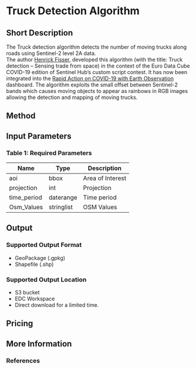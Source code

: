 # Truck Detection Algorithm

## Short Description  
  The Truck detection algorithm detects the number of moving trucks along roads using Sentinel-2 level 2A data.  
  The author [Henrick Fisser](https://twitter.com/fisserhenrik), developed this algorithm (with the title: Truck detection – Sensing trade from space) 
  in the context of the Euro Data Cube COVID-19 edition of Sentinel Hub’s custom script contest. It has now been integrated into the
  [Rapid Action on COVID-19 with Earth Observation](https://race.esa.int/) dashboard.
  The algorithm exploits the small offset between Sentinel-2 bands which causes moving objects to appear as rainbows in RGB images allowing the detection and mapping of moving trucks.   

## Method


## Input Parameters

### Table 1: Required Parameters
<table>
  <thead>
    <tr>
      <th>Name</th>
      <th>Type </th>
      <th>Description</th>
    </tr>
  </thead>
  <tbody>
    <tr>
      <td>aoi</td>
      <td >bbox</td>
      <td>Area of Interest</td>
    </tr>
    <tr>
      <td>projection</td>
      <td >int</td>
      <td>Projection</td>
    </tr>
    <tr>
      <td>time_period</td>
      <td >daterange</td>
      <td>Time period</td>
    </tr>
    <tr>
      <td>Osm_Values</td>
      <td >stringlist</td>
      <td>OSM Values</td>
    </tr>
   </tbody>
</table>  

## Output
### Supported Output Format
- GeoPackage (.gpkg)
- Shapefile (.shp)

### Supported Output Location
- S3 bucket
- EDC Workspace
- Direct download for a limited time.

## Pricing

## More Information

### References


 

